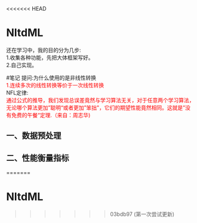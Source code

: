 <<<<<<< HEAD
# NltdML
还在学习中，我的目的分为几步:  
1.收集各种功能，先把大体框架写好。  
2.自己实现。  

#笔记
提问:为什么使用的是非线性转换  
<font color = 'red'>1.连续多次的线性转换等价于一次线性转换</font>  
NFL定律:  
<font color='red'>通过公式的推导，我们发现总误差竟然与学习算法无关，对于任意两个学习算法，无论哪个算法更加”聪明“或者更加”笨拙"，它们的期望性能竟然相同。这就是”没有免费的午餐“定理.（来自：周志华)</font>


## 一、数据预处理

## 二、性能衡量指标





=======
# NltdML
>>>>>>> 03bdb97 (第一次尝试更新)
